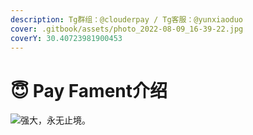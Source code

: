 ```yaml
---
description: Tg群组：@clouderpay / Tg客服：@yunxiaoduo
cover: .gitbook/assets/photo_2022-08-09_16-39-22.jpg
coverY: 30.40723981900453
---
```


# 😇 Pay Fament介绍

![强大，永无止境。](.gitbook/assets/微信图片\_20220817004402.jpg)
